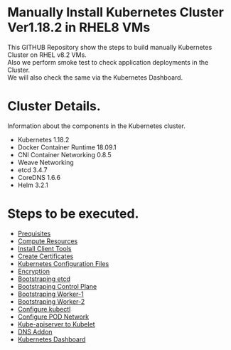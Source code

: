 # Manually Install Kubernetes Cluster Ver1.18.2 in RHEL8 VMs

This GITHUB Repository show the steps to build manually Kubernetes Cluster on RHEL v8.2 VMs.  
Also we perform smoke test to check application deployments in the Cluster.  
We will also check the same via the Kubernetes Dashboard.

Cluster Details.
=====================
Information about the components in the Kubernetes cluster.
* Kubernetes 1.18.2  
* Docker Container Runtime 18.09.1  
* CNI Container Networking 0.8.5
* Weave Networking  
* etcd 3.4.7
* CoreDNS 1.6.6
* Helm 3.2.1

Steps to be executed.
=====================
* [Prequisites](https://github.com/sanjibbehera/ManuallyInstallKubernetesVer1_18InRHEL8/blob/master/doks/01-prerequisites.md)
* [Compute Resources](https://github.com/sanjibbehera/ManuallyInstallKubernetesVer1_18InRHEL8/blob/master/doks/02-resources.md)
* [Install Client Tools](https://github.com/sanjibbehera/ManuallyInstallKubernetesVer1_18InRHEL8/blob/master/doks/03-Install-Client-Tools.md)
* [Create Certificates](https://github.com/sanjibbehera/ManuallyInstallKubernetesVer1_18InRHEL8/blob/master/doks/04-create_certificates.md)
* [Kubernetes Configuration Files](https://github.com/sanjibbehera/ManuallyInstallKubernetesVer1_18InRHEL8/blob/master/doks/05-kubernetes_configuration_files.md)
* [Encryption](https://github.com/sanjibbehera/ManuallyInstallKubernetesVer1_18InRHEL8/blob/master/doks/06-data_encryption.md)
* [Bootstraping etcd](https://github.com/sanjibbehera/ManuallyInstallKubernetesVer1_18InRHEL8/blob/master/doks/07-Bootstraping-etcd.md)
* [Bootstraping Control Plane](https://github.com/sanjibbehera/ManuallyInstallKubernetesVer1_18InRHEL8/blob/master/doks/08-Bootstraping-Control-Panel.md)
* [Bootstraping Worker-1](https://github.com/sanjibbehera/ManuallyInstallKubernetesVer1_18InRHEL8/blob/master/doks/09-Bootstraping-First-Worker-Node.md)
* [Bootstraping Worker-2](https://github.com/sanjibbehera/ManuallyInstallKubernetesVer1_18InRHEL8/blob/master/doks/10-Bootstraping-Second-Worker-Node.md)
* [Configure kubectl](https://github.com/sanjibbehera/ManuallyInstallKubernetesVer1_18InRHEL8/blob/master/doks/11-Configure-kubectl.md)
* [Configure POD Network](https://github.com/sanjibbehera/ManuallyInstallKubernetesVer1_18InRHEL8/blob/master/doks/12-configure-pod-network.md)
* [Kube-apiserver to Kubelet](https://github.com/sanjibbehera/ManuallyInstallKubernetesVer1_18InRHEL8/blob/master/doks/13-kube-apiserver-to-kubelet.md)
* [DNS Addon](https://github.com/sanjibbehera/ManuallyInstallKubernetesVer1_18InRHEL8/blob/master/doks/14-dns-addon.md)
* [Kubernetes Dashboard](https://github.com/sanjibbehera/ManuallyInstallKubernetesVer1_18InRHEL8/blob/master/doks/15-kubernetes-dashboard.md)
